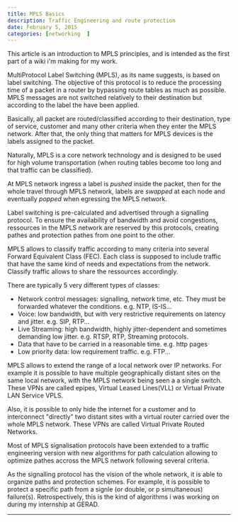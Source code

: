 ```yaml
---
title: MPLS Basics
description: Traffic Engineering and route protection
date: February 5, 2015
categories: [networking  ]
---
```





 This article is an introduction to MPLS principles, and is intended as the first part of a wiki i'm making for my work.
 


MultiProtocol Label Switching (MPLS), as its name suggests, is based on label switching. The objective of this protocol is to reduce the processing time of a packet in a router by bypassing route tables as much as possible. MPLS messages are not switched relatively to their destination but according to the label the have been applied.

Basically, all packet are routed/classified according to their destination, type of service, customer and many other criteria when they enter the MPLS network. After that, the only thing that matters for MPLS devices is the labels assigned to the packet.  

Naturally, MPLS is a core network technology and is designed to be used for high volume transportation (when routing tables become too long and that traffic can be classified).

At MPLS network ingress a label is *pushed* inside the packet, then for the whole travel through MPLS network, labels are *swapped* at each node and eventually *popped* when egressing the MPLS network.


Label switching is pre-calculated and advertised through a signalling protocol. To ensure the availability of bandwidth and avoid congestions, ressources in the MPLS network are reserved by this protocols, creating pathes and protection pathes from one point to the other.


MPLS allows to classify traffic according to many criteria into several Forward Equivalent Class (FEC). Each class is supposed to include traffic that have the same kind of needs and expectations from the network. Classify traffic allows to share the ressources accordingly.

There are typically 5 very different types of classes:

* Network control messages: signalling, network time, etc. They must be forwarded whatever the conditions. e.g. NTP, IS-IS...
* Voice: low bandwidth, but with very restrictive requirements on latency and jitter. e.g. SIP, RTP...
* Live Streaming: high bandwidth, highly jitter-dependent and sometimes demanding low jitter. e.g. RTSP, RTP, Streaming protocols.
* Data that have to be carried in a reasonable time. e.g. http pages
* Low priority data: low requirement traffic. e.g. FTP...


MPLS allows to extend the range of a local network over IP networks. For example it is possible to have multiple geographically distant sites on the same local network, with the MPLS network being seen a a single switch. These VPNs are called epipes, Virtual Leased Lines(VLL) or Virtual Private LAN Service VPLS.

Also, it is possible to only hide the internet for a customer and to interconnect "directly" two distant sites with a virtual router carried over the whole MPLS network. These VPNs are called Virtual Private Routed Networks.


Most of MPLS signalisation protocols have been extended to a traffic engineering version with new algorithms for path calculation allowing to optimize pathes accross the MPLS network following several criteria.

As the signalling protocol has the vision of the whole network, it is able to organize paths and protection schemes. For example, it is possible to protect a specific path from a signle (or double, or p simultaneous) failure(s). Retrospectively, this is the kind of algorithms i was working on during my internship at GERAD.

---